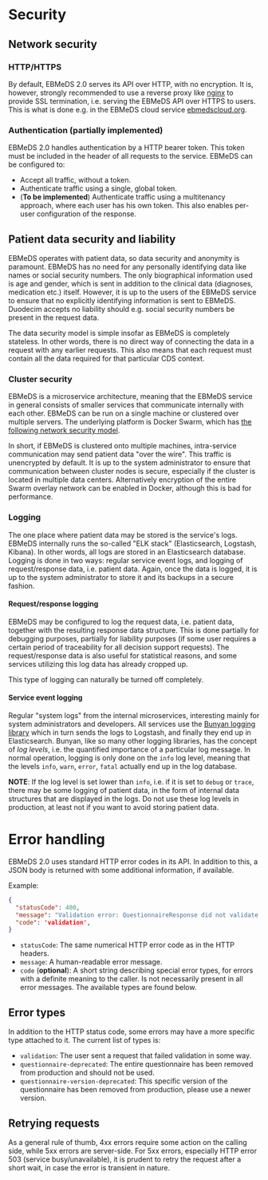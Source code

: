 # Security

## Network security

### HTTP/HTTPS

By default, EBMeDS 2.0 serves its API over HTTP, with no encryption. It is, however, strongly recommended to use a reverse proxy like [nginx](https://nginx.org/en/) to provide SSL termination, i.e. serving the EBMeDS API over HTTPS to users. This is what is done e.g. in the EBMeDS cloud service [ebmedscloud.org](https://ebmedscloud.org).

### Authentication (partially implemented)

EBMeDS 2.0 handles authentication by a HTTP bearer token. This token must be included in the header of all requests to the service. EBMeDS can be configured to:

* Accept all traffic, without a token.
* Authenticate traffic using a single, global token.
* (**To be implemented**) Authenticate traffic using a multitenancy approach, where each user has his own token. This also enables per-user configuration of the response.

## Patient data security and liability

EBMeDS operates with patient data, so data security and anonymity is paramount. EBMeDS has no need for any personally identifying data like names or social security numbers. The only biographical information used is age and gender, which is sent in addition to the clinical data (diagnoses, medication etc.) itself. However, it is up to the users of the EBMeDS service to ensure that no explicitly identifying information is sent to EBMeDS. Duodecim accepts no liability should e.g. social security numbers be present in the request data.

The data security model is simple insofar as EBMeDS is completely stateless. In other words, there is no direct way of connecting the data in a request with any earlier requests. This also means that each request must contain all the data required for that particular CDS context.

### Cluster security

EBMeDS is a microservice architecture, meaning that the EBMeDS service in general consists of smaller services that communicate internally with each other. EBMeDS can be run on a single machine or clustered over multiple servers. The underlying platform is Docker Swarm, which has [the following network security model](https://docs.docker.com/engine/userguide/networking/overlay-security-model/).

In short, if EBMeDS is clustered onto multiple machines, intra-service communication may send patient data "over the wire". This traffic is unencrypted by default. It is up to the system administrator to ensure that communication between cluster nodes is secure, especially if the cluster is located in multiple data centers. Alternatively encryption of the entire Swarm overlay network can be enabled in Docker, although this is bad for performance.

### Logging

The one place where patient data may be stored is the service's logs. EBMeDS internally runs the so-called "ELK stack" (Elasticsearch, Logstash, Kibana). In other words, all logs are stored in an Elasticsearch database. Logging is done in two ways: regular service event logs, and logging of request/response data, i.e. patient data. Again, once the data is logged, it is up to the system administrator to store it and its backups in a secure fashion.

#### Request/response logging

EBMeDS may be configured to log the request data, i.e. patient data, together with the resulting response data structure. This is done partially for debugging purposes, partially for liability purposes (if some user requires a certain period of traceability for all decision support requests). The request/response data is also useful for statistical reasons, and some services utilizing this log data has already cropped up.

This type of logging can naturally be turned off completely.

#### Service event logging

Regular "system logs" from the internal microservices, interesting mainly for system administrators and developers. All services use the [Bunyan logging library](https://github.com/trentm/node-bunyan) which in turn sends the logs to Logstash, and finally they end up in Elasticsearch. Bunyan, like so many other logging libraries, has the concept of *log levels*, i.e. the quantified importance of a particular log message. In normal operation, logging is only done on the `info` log level, meaning that the levels `info`, `warn`, `error`, `fatal` actually end up in the log database.

**NOTE**: If the log level is set lower than `info`, i.e. if it is set to `debug` or `trace`, there may be some logging of patient data, in the form of internal data structures that are displayed in the logs. Do not use these log levels in production, at least not if you want to avoid storing patient data.



# Error handling

EBMeDS 2.0 uses standard HTTP error codes in its API. In addition to this, a JSON body is returned with some additional information, if available.

Example:

```json
{
  "statusCode": 400,
  "message": "Validation error: QuestionnaireResponse did not validate against Questionnaire: [more info]",
  "code": 'validation',
}
```

* `statusCode`: The same numerical HTTP error code as in the HTTP headers.
* `message`: A human-readable error message.
* `code` (**optional**): A short string describing special error types, for errors with a definite meaning to the caller. Is not necessarily present in all error messages. The available types are found below.

## Error types

In addition to the HTTP status code, some errors may have a more specific type attached to it. The current list of types is:

* `validation`: The user sent a request that failed validation in some way.
* `questionnaire-deprecated`: The entire questionnaire has been removed from production and should not be used.
* `questionnaire-version-deprecated`: This specific version of the questionnaire has been removed from production, please use a newer version.

## Retrying requests

As a general rule of thumb, 4xx errors require some action on the calling side, while 5xx errors are server-side. For 5xx errors, especially HTTP error 503 (service busy/unavailable), it is prudent to retry the request after a short wait, in case the error is transient in nature.


